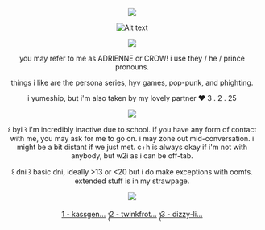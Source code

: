 <p align="center"> <img src="https://komarev.com/ghpvc/?username=detectmylove&label=>_cases_uncovered_𓂃🖊&style=plastic&color=red" </p>
  
<div align="center">
  
![Alt text](https://spotify-recently-played-readme.vercel.app/api?user=jhmyaro1c0u18xmutf9nljjx5&count=1&width=600)

<p align="center"> <img src="https://64.media.tumblr.com/c816904237541793aad726130e4f2b2d/4e3cc786b21322f7-b2/s1280x1920/a2156cd6c1751fa425036ab3bfbc4b8f0a865452.gifv" </p>
<p align="center"> you may refer to me as ADRIENNE or CROW! i use they / he / prince pronouns.
<p align="center"> things i like are the persona series, hyv games, pop-punk, and phighting.
<p align="center"> i yumeship, but i'm also taken by my lovely partner ❤︎ 3 . 2 . 25
  
<p align="center"> <img src="https://64.media.tumblr.com/af75727a9bf318e329d9fe85d04913af/747fb953865f7dc8-c2/s400x600/16c984be38a65f2d2b0a39dbdb1956c9f52cfeea.gifv" </p>

<p align="center"> ꒰ byi ꒱ i'm incredibly inactive due to school. if you have any form of contact with me, you may ask for me to go on. i may zone out mid-conversation. i might be a bit distant if we just met. c+h is always okay if i'm not with anybody, but w2i as i can be off-tab.
<p align="center"> ꒰ dni ꒱ basic dni, ideally >13 or <20 but i do make exceptions with oomfs. extended stuff is in my strawpage.

<p align="center"> <img src="https://64.media.tumblr.com/0e7b570ede03d68d831025281ce4acaa/112859935699f0aa-c5/s400x600/739de4e6b2e46afdd72805fa1f6f25c92f73b267.gifv" </p>

<div align="center">
  
[1 - kassgen...](https://www.tumblr.com/kassgender/740869831392378880/thats-it-joker?source=share) ᭪ [2 - twinkfrot...](https://www.tumblr.com/twinkfrottage/782676654336229376/cash-app-tip-jar?source=share) ᭪ [3 - dizzy-li...](https://www.tumblr.com/dizzy-lights/726212972791431168/goro-akechi-themed-golden-rentry-graphics-not-a?source=share)
